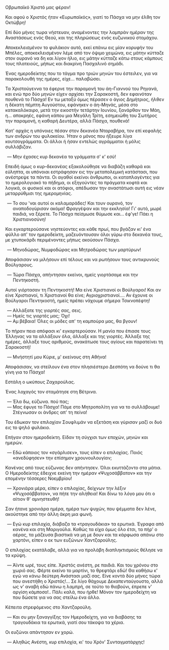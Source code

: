 Οβρωπαϊκό Χριστό μας φέραν!

Και αφού ο Χριστός ήταν «Ευρωπαϊκός», γιατί το Πάσχα να μην έλθη τον Οκτώβρη!

Επί δύο μήνες τωρα νήστευαν, αναμένοντες την λαμπράν ημέραν της Αναστάσεως ενός Θεού, και της πληρώσεως ενός ευζωνικού
στομάχου.

Αποκεκλεισμένον το φυλάκιον αυτό, εκεί επάνω εις μίαν κορυφήν του Μπέλες, αποκεκλεισμένον λέμε από τον όψιμο χειμώνα,
εις μάτην κύτταζε στον ουρανό να δη και λίγον ήλιο, εις μάτην κύτταζε κάτω στους κάμπους τους πλατειούς, μήπως και
διακρίνη Πασχαλινό σημάδι.

Ένας ημεροδείκτης που το τάγμα προ τριών μηνών του έστειλεν, για να παρακολουθή της ημέρες, είχε... παλαβώσει.

Τα Χριστούγεννα τα έφερνε την παραμονή του άη&ndash;Γιαννού του Ρηγανά, και ενώ προ δύο μηνών είχεν αρχίσει την
Σαρακοστή, δεν εφαινόταν πουθενά το Πάσχα! Εν τω μεταξύ όμως πέρασεν ο άγιος Δημήτριος, ήλθεν η δέκατη πέμπτη Αυγούστου,
εφάνηκεν ο άη&ndash;Μηνάς, μέσα στο κατακαλόκαιρο, μετά την εικοστήν τετάρτην Ιουνίου, ξανάρθαν τον Μάη, η... αποκρηές,
εφάνη κάπου μια Μεγάλη Τρίτη, εσημειώθη του Σωτήρος την παραμονή, η καθαρή Δευτέρα, αλλά Πάσχα, πουθενά!

Κατ' αρχάς η υπόνοιες πέσαν στον δεκανέα Νταραβήρα, τον επί κεφαλής των ανδρών του φυλακείου. Ήταν ο μόνος που ήξευρε
λίγα κουτσογράμματα. Οι άλλοι ή ήσαν εντελώς αγράμματοι ή μόλις συλλάβιζαν.

<ol style="list-style-type: '&mdash; '">
  <li>Μην έχασες κυρ δεκανέα τα γράμματα σ' κ' εσύ!</li>
</ol>

Επειδή όμως ο κυρ&ndash;δεκανέας εξακολούθησε να διαβάζη καθαρά και εύληπτα, αι υπόνοιαι εστράφησαν εις την μεταπολεμική
κατάστασι, που ανέστρεψε τα πάντα. Οι αγαθοί εκείνοι άνθρωποι, οι καταπλαγέντες για το ημερολογιακό το πήδημα, οι
εξηγούντες τα πράγματα κοφτά και λογικά, οι φυσικοί και οι ατόφιοι, απέδωσαν την αναστάτωσι αυτή εις νέαν μεταρρύθμισι
της ημερομηνίας.

<ol style="list-style-type: '&mdash; '">
  <li>
    Το σου 'ναι αυτοί οι καλαμαράδες! Και τουν ουρανό, τον αναποδογύρισαν ακόμα! Φραγγέψαν και την εκκλησία! Γι' αυτό,
    μωρέ παιδιά, να ξέρετε. Το Πάσχα πείσμωσε θύμωσε και... έφ'γε! Πάει η Χριστιανοσύνη!
  </li>
</ol>

Και εγκαρτερούσανε νηστεύοντες και κάθε πρωί, που βγάζαν κι' ένα φύλλο απ' τον ημεροδείκτη, μαζευόντουσαν όλοι γύρω στο
δεκανέα τους, με χτυποκάρδι περιμένοντες μήπως ακούσουν Πάσχα.

<ol style="list-style-type: '&mdash; '">
  <li>Μηνοδώρας, Νυμφοδώρας και Μητροδώρας των μαρτύρων!</li>
</ol>

Αποφάσισαν να μιλήσουν επί τέλους και να ρωτήσουν τους αντικρυνούς Βούλγαρους.

<ol style="list-style-type: '&mdash; '">
  <li>Τώρα Πάσχα, απήντησαν εκείνοι, ημείς γιορτάσαμε και την Πεντηκοστή.</li>
</ol>

Αυτοί γιόρτασαν τη Πεντηκοστή! Μα είνε Χριστιανοί οι Βούλγαροι! Και αν είνε Χριστιανοί, τι Χριστιανοί θα είνε;
Αγριοχριστιανοί.... Αν έχουνε οι Βούλγαροι Πεντηκοστή, ημείς πρέπει νάχουμε σήμερα Τσικνοπέφτη!

<ol style="list-style-type: '&mdash; '">
  <li>Αλλάξατε της γιορτές σας, σεις.</li>
  <li>Ημείς τις γιορτές μας; Όχι!</li>
  <li>Αμ βέβαια! Όλες οι μόδες απ' τη καμπούρα μας, θα βγουν!</li>
</ol>

Το πήραν πεια απόφασι κι' εγκαρτερούσαν. Η μανία που έπιασε τους Έλληνας να τα αλλάξουν όλα, άλλαξε και της γιορτές.
Άλλαξε της ημέρες, άλλαξε τους αριθμούς, ανακάτωσε τους αγίους και παρατείνει τη Σαρακοστή!

<ol style="list-style-type: '&mdash; '">
  <li>Μνήστητί μου Κύριε, μ' εκείνους στη Αθήνα!</li>
</ol>

Αποφάσισαν, να στείλουν ένα στον πλησιέστερο Δεσπότη να δούνε τι θα γίνη για το Πάσχα!

Εστάλη ο ωκύπους Ζαχαρούλας.

Ένας λοχαγός τον σταμάτησε στη Βέτρινα.

<ol style="list-style-type: '&mdash; '">
  <li>Έλα δω, εύζωνα. πού πας;</li>
  <li>Μας έφυγε το Πάσχα! Πάμε στο Μητροπολίτη για να το συλλάβουμε! Στέγνωσαν οι άνδρες απ' τη πείνα!</li>
</ol>

Του έδωκαν τον επιλοχίαν Σουφλιμάν να εξετάση και γύρισαν μαζί οι δυό εις το ψηλό φυλάκιο.

Επήγαν στον ημεροδείκτη. Είδαν τη σύγχισι των εποχών, μηνών και ημερών.

<ol style="list-style-type: '&mdash; '">
  <li>Εδώ κάποιος τον «σγάρλισεν», τους είπεν ο επιλοχίας. Ποιός «ανεδύφησεν» την επίσημον χρουνουλουγίαν;</li>
</ol>

Κανένας από τους εύζωνας δεν απήντησεν. Όλοι εκυττάζοντο στα μάτια. Ο Ημεροδείκτης έδειχνε εκείνη την ημέραν
«Ψυχοσάββατον» και την επομένην τέσσερες Νοεμβρίου!

<ol style="list-style-type: '&mdash; '">
  <li>
    Χρονιάρα μέρα, είπεν ο επιλοχίας, δείχνων την λέξιν «Ψυχοσάββατον», να πήτε την αλήθεια! Και δίνω το λόγο μου ότι ο
    αίτιον θ' αμνηστευθή!
  </li>
</ol>

Σαν ήτανε χρονιάρα ημέρα, ημέρα των ψυχών, που ψέμματα δεν λένε, ακούστηκε από την άλλη άκρη μια φωνή.

<ol style="list-style-type: '&mdash; '">
  <li>
    Εγώ κυρ επιλοχία, διάβαζα τα «τραγουδάκια» τα ερωτικά. Έγραφα από κανένα και στη Μαριγούλα. Καθώς τα είχα όμως όλο
    έτσι, τα πήρ' ο αέρας, τα μάζευσα βιαστικά να μη με δουν και τα κάρφωσα απάνω στο χαρτόνι, είπεν ο εκ των ευζώνων
    Χαντζαρούλης.
  </li>
</ol>

Ο επιλοχίας εκατάλαβε, αλλά για να προλάβη διαπληκτισμούς θέλησε να τα κρύψη.

<ol style="list-style-type: '&mdash; '">
  <li>
    Άϊντε ωρέ, τους είπε. Χριστός ανέστη, ρε παιδιά. Και του χρόνου στο χωριό σας. Φέρτε εκείνο το μαρτίνι, το θρεφτάρι
    εδώ! Θα καθήσω κ' εγώ να κάνω δεύτερη Ανάστασι μαζί σας. Είνε κοντά δύο μήνες τώρα που ανεστήθη ο Χριστός!... Σε
    λίγο θάχουμε Δεκαπενταύγουστο, αλλά ως ν' αναβή εδώ πάνω η λαμπρή, σε τούτο το θιοβούνι, έπρεπε ν' αργίση κάμποσο!..
    Πάλι καλά, που ήρθε! Μόνον τον ημεροδείχτη να που δώσετε για να σας στείλω ένα άλλο.
  </li>
</ol>

Κέπειτα στρεφόμενος στο Χαντζαρούλη.

<ol style="list-style-type: '&mdash; '">
  <li>Και συ μην ξαναγγίξης τον Ημεροδείχτη, για να διαβάσης τα τραγουδάκια τα ερωτικά, γιατί σου τάκοψα τα χέρια.</li>
</ol>

Οι ευζώνοι απάντησαν εν χορώ.

<ol style="list-style-type: '&mdash; '">
  <li>Αληθώς Ανέστη, κυρ επιλοχία, κι' του Χρόν' Συνταγματάρχης!</li>
</ol>
